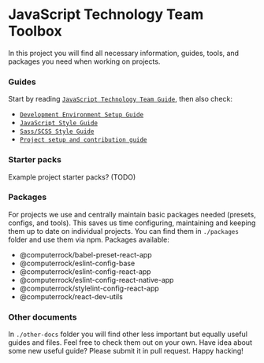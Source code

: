 # JavaScript Technology Team Toolbox

In this project you will find all necessary information, guides, tools, and packages you need when working on projects.


### Guides

Start by reading [`JavaScript Technology Team Guide`](./javascript-technology-team-guide.md), then also check:
* [`Development Environment Setup Guide`](./environment-setup-guide.md)
* [`JavaScript Style Guide`](./javascript-style-guide.md)
* [`Sass/SCSS Style Guide`](./sass-scss-style-guide.md)
* [`Project setup and contribution guide`](./project-setup-and-contribution-guide.md)


### Starter packs

Example project starter packs? (TODO)


### Packages

For projects we use and centrally maintain basic packages needed (presets, configs, and tools). This saves us time 
configuring, maintaining and keeping them up to date on individual projects. You can find them in `./packages` folder
and use them via npm. Packages available: 
* @computerrock/babel-preset-react-app
* @computerrock/eslint-config-base
* @computerrock/eslint-config-react-app
* @computerrock/eslint-config-react-native-app
* @computerrock/stylelint-config-react-app
* @computerrock/react-dev-utils


### Other documents

In `./other-docs` folder you will find other less important but equally useful guides and files. Feel free to check them 
out on your own. Have idea about some new useful guide? Please submit it in pull request. Happy hacking!
